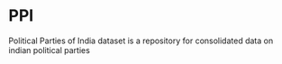 # PPI
Political Parties of India dataset is a repository for consolidated data on indian political parties
